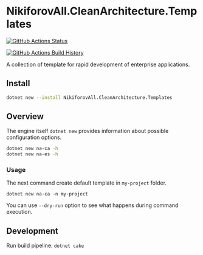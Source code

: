 # NikiforovAll.CleanArchitecture.Templates

[![GitHub Actions Status](https://github.com/NikiforovAll/na-templates/workflows/Build/badge.svg?branch=main)](https://github.com/NikiforovAll/na-templates/actions)

[![GitHub Actions Build History](https://buildstats.info/github/chart/nikiforovall/na-templates?branch=main&includeBuildsFromPullRequest=false)](https://github.com/NikiforovAll/na-templates/actions)

A collection of template for rapid development of enterprise applications.

## Install

```bash
dotnet new --install NikiforovAll.CleanArchitecture.Templates
```

## Overview

The engine itself `dotnet new` provides information about possible configuration options.

```bash
dotnet new na-ca -h
dotnet new na-es -h
```

### Usage

The next command create default template in `my-project` folder.

`dotnet new na-ca -n my-project`

You can use `--dry-run` option to see what happens during command execution.

## Development

Run build pipeline: `dotnet cake`
